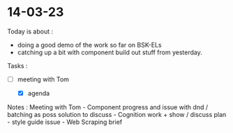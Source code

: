 # 14-03-23

Today is about :
- doing a good demo of the work so far on BSK-ELs
- catching up a bit with component build out stuff from yesterday.

Tasks :
- [ ] meeting with Tom
  - [x] agenda



Notes :
Meeting with Tom
    - Component progress and issue with dnd / batching as poss solution to discuss
    - Cognition work + show / discuss plan - style guide issue
    - Web Scraping brief

